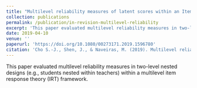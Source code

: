 ```yaml
---
title: "Multilevel reliability measures of latent scores within an Item Response Theory framework."
collection: publications
permalink: /publication/in-revision-multilevel-reliability
excerpt: 'This paper evaluated multilevel reliability measures in two-level nested designs (e.g., students nested within teachers) within a multilevel item response theory (IRT) framework.'
date: 2019-04-10
venue: ''
paperurl: 'https://doi.org/10.1080/00273171.2019.1596780'
citation: 'Cho S.-J., Shen, J., & Naveiras, M. (2019). Multilevel reliability measures of latent scores within an Item Response Theory framework. Multivariate Behavioral Research.<br>'
---
```

This paper evaluated multilevel reliability measures in two-level nested designs (e.g., students
nested within teachers) within a multilevel item response theory (IRT) framework.
